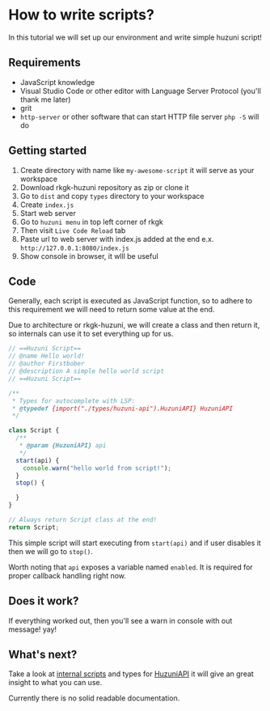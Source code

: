 # How to write scripts?

In this tutorial we will set up our environment and write
simple huzuni script!

## Requirements

- JavaScript knowledge
- Visual Studio Code or other editor with Language Server Protocol (you'll thank me later)
- grit
- `http-server` or other software that can start HTTP file server `php -S` will do

## Getting started

1. Create directory with name like `my-awesome-script` it will serve as your workspace
2. Download rkgk-huzuni repository as zip or clone it
3. Go to `dist` and copy `types` directory to your workspace
4. Create `index.js`
5. Start web server
6. Go to `huzuni menu` in top left corner of rkgk
7. Then visit `Live Code Reload` tab
8. Paste url to web server with index.js added at the end e.x. `http://127.0.0.1:8080/index.js`
9. Show console in browser, it wlll be useful

## Code

Generally, each script is executed as JavaScript function, so to adhere
to this requirement we will need to return some value at the end.

Due to architecture or rkgk-huzuni, we will create a class and then
return it, so internals can use it to set everything up for us.

```typescript
// ==Huzuni Script==
// @name Hello world!
// @author Firstbober
// @description A simple hello world script
// ==Huzuni Script==

/**
 * Types for autocomplete with LSP:
 * @typedef {import("./types/huzuni-api").HuzuniAPI} HuzuniAPI
 */

class Script {
  /**
   * @param {HuzuniAPI} api
   */
  start(api) {
    console.warn("hello world from script!");
  }
  stop() {

  }
}

// Always return Script class at the end!
return Script;
```

This simple script will start executing from `start(api)` and if user
disables it then we will go to `stop()`.

Worth noting that `api` exposes a variable named `enabled`. It is required
for proper callback handling right now.

## Does it work?

If everything worked out, then you'll see a warn in console with
out message! yay!

## What's next?

Take a look at [internal scripts](https://github.com/Firstbober/rkgk-huzuni/tree/master/src/rkgk-huzuni/scripts)
and types for [HuzuniAPI](https://github.com/Firstbober/rkgk-huzuni/blob/master/dist/types/huzuni-api.d.ts) it will
give an great insight to what you can use.

Currently there is no solid readable documentation.
